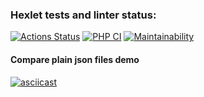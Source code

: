 ### Hexlet tests and linter status:
[![Actions Status](https://github.com/funkylen/php-project-lvl2/workflows/hexlet-check/badge.svg)](https://github.com/funkylen/php-project-lvl2/actions)
[![PHP CI](https://github.com/hexlet-boilerplates/php-package/actions/workflows/workflow.yml/badge.svg)](https://github.com/hexlet-boilerplates/php-package/actions/workflows/workflow.yml)
[![Maintainability](https://api.codeclimate.com/v1/badges/0ec72d5923b9b585b2f8/maintainability)](https://codeclimate.com/github/funkylen/php-project-lvl2/maintainability)

#### Compare plain json files demo
[![asciicast](https://asciinema.org/a/7F6QMv2vYIY3j3RHza2XqWe2k.svg)](https://asciinema.org/a/7F6QMv2vYIY3j3RHza2XqWe2k)
